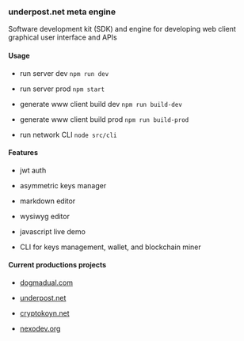 ### underpost.net meta engine

Software development kit (SDK) and engine for developing web client graphical user interface and APIs

#### Usage

- run server dev `npm run dev`

- run server prod `npm start`

- generate www client build dev `npm run build-dev`

- generate www client build prod `npm run build-prod`

- run network CLI `node src/cli`

#### Features

- jwt auth

- asymmetric keys manager

- markdown editor

- wysiwyg editor

- javascript live demo

- CLI for keys management, wallet, and blockchain miner

#### Current productions projects

- [dogmadual.com](https://www.dogmadual.com)

- [underpost.net](https://underpost.net)

- [cryptokoyn.net](https://www.cryptokoyn.net)

- [nexodev.org](https://www.nexodev.org)
